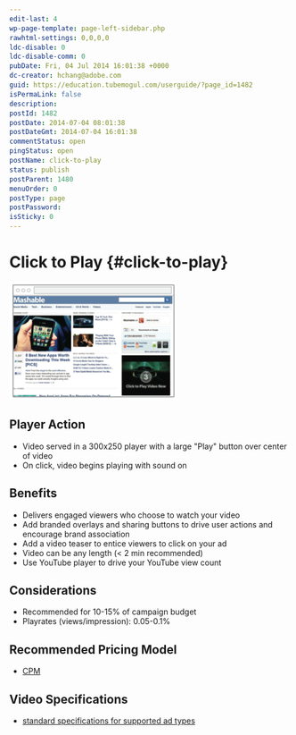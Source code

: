 ```yaml
---
edit-last: 4
wp-page-template: page-left-sidebar.php
rawhtml-settings: 0,0,0,0
ldc-disable: 0
ldc-disable-comm: 0
pubDate: Fri, 04 Jul 2014 16:01:38 +0000
dc-creator: hchang@adobe.com
guid: https://education.tubemogul.com/userguide/?page_id=1482
isPermaLink: false
description: 
postId: 1482
postDate: 2014-07-04 08:01:38
postDateGmt: 2014-07-04 16:01:38
commentStatus: open
pingStatus: open
postName: click-to-play
status: publish
postParent: 1480
menuOrder: 0
postType: page
postPassword: 
isSticky: 0
---
```


# Click to Play {#click-to-play}

[ ![ROTP](assets/rotp-300x210.png)](assets/rotp.png)

## Player Action

* Video served in a 300x250 player with a large "Play" button over center of video
* On click, video begins playing with sound on

## Benefits

* Delivers engaged viewers who choose to watch your video
* Add branded overlays and sharing buttons to drive user actions and encourage brand association
* Add a video teaser to entice viewers to click on your ad
* Video can be any length (< 2 min recommended)
* Use YouTube player to drive your YouTube view count

## Considerations

* Recommended for 10-15% of campaign budget
* Playrates (views/impression): 0.05-0.1%

## Recommended Pricing Model

* [CPM](../../../../user-guide/planning/ad-formats/performance-pricing.md)

## Video Specifications

* [standard specifications for supported ad types](https://www.tubemogul.com/ad-specs/)
